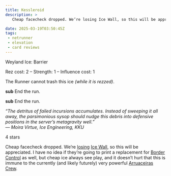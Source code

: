 ```yaml
---
title: Kessleroid
description: >
   Cheap facecheck dropped. We’re losing Ice Wall, so this will be appreciated. I have no idea if they’re going to print a replacement for Border Control as well, but cheap ice always see play, and it doesn’t hurt that this is immune to the currently (and likely futurely) very powerful Arruaceiras Crew.

date: 2025-03-19T03:50:45Z
tags:
 - netrunner
 - elevation
 - card reviews
---
```


<card-frame name="kessleroid" side="corp" stars="4" src="https://cdn.ewie.online/nsg-kessleroid.jpeg">

<div class="visually-hidden" id="card-name-kessleroid">

Weyland Ice: Barrier

Rez cost: 2 – Strength: 1 – Influence cost: 1

The Runner cannot trash this ice _(while it is rezzed)_.

**sub** End the run.

**sub** End the run. 

_“The detritus of failed incursions accumulates. Instead of sweeping it all
away, the parsimonious sysop should nudge this debris into defensive positions
in the server’s metagravity well.”_\
_—_ _Moira Virtue, Ice Engineering, KKU_

4 stars

</div>

</card-frame>

<script type="module" src="/assets/js/components/card-frame.js"></script>

Cheap facecheck dropped. We’re
[losing](https://netrunnerdb.com/find/?q=f%3Aweyland-consortium+b%3Astandard-ban-list-24-12+z%3Arotation-2023+c%2133%7C32%7C30%7C26+s%3A%22barrier%22&sort=release-date&view=list&_locale=en)
[Ice Wall](https://netrunnerdb.com/en/card/31077), so this will be appreciated.
I have no idea if they’re going to print a replacement for
[Border Control](https://netrunnerdb.com/en/card/28005) as well, but cheap ice
always see play, and it doesn’t hurt that this is immune to the currently (and
likely futurely) very powerful
[Arruaceiras Crew](https://netrunnerdb.com/en/card/34073).
